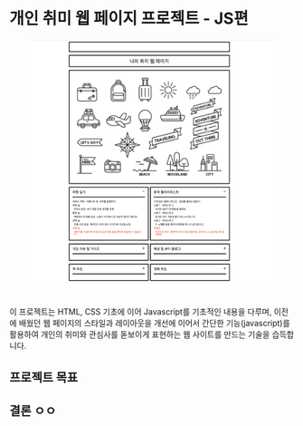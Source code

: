 # 개인 취미 웹 페이지 프로젝트 - JS편

<div style="text-align:center;">
<img src="./2.png" width="85%" height="50%" title="dev"/></div> <br />

이 프로젝트는 HTML, CSS 기초에 이어 Javascript를 기초적인 내용을 다루며, 이전에 배웠던 웹 페이지의 스타일과 레이아웃을 개선에 이어서 간단한 기능(javascript)를 활용하여 개인의 취미와 관심사를 돋보이게 표현하는 웹 사이트를 만드는 기술을 습득합니다.

## 프로젝트 목표

## 결론 ㅇㅇ
